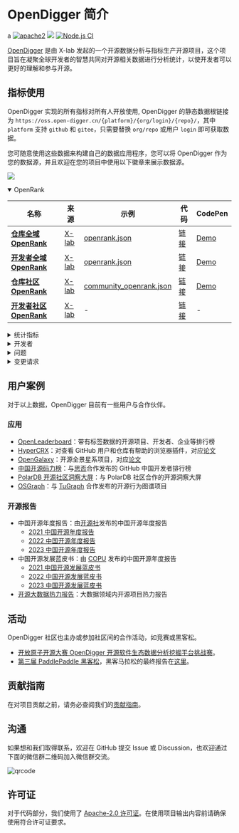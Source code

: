 # OpenDigger 简介
a
[![apache2](https://img.shields.io/badge/license-Apache%202-blue)](https://github.com/X-lab2017/open-digger/blob/master/LICENSE) [![](https://img.shields.io/badge/Data-OpenDigger-2097FF)](https://github.com/X-lab2017/open-digger) [![Node.js CI](https://github.com/X-lab2017/open-digger/actions/workflows/node_ci.yml/badge.svg?branch=master)](https://github.com/X-lab2017/open-digger/actions/workflows/node_ci.yml)

[OpenDigger](https://github.com/X-lab2017/open-digger) 是由 X-lab 发起的一个开源数据分析与指标生产开源项目，这个项目旨在凝聚全球开发者的智慧共同对开源相关数据进行分析统计，以使开发者可以更好的理解和参与开源。

## 指标使用

OpenDigger 实现的所有指标对所有人开放使用, OpenDigger 的静态数据根链接为 `https://oss.open-digger.cn/{platform}/{org/login}/{repo}/`，其中 `platform` 支持 `github` 和 `gitee`，只需要替换 `org/repo` 或用户 `login` 即可获取数据。

您可随意使用这些数据来构建自己的数据应用程序，您可以将 OpenDigger 作为您的数据源，并且欢迎在您的项目中使用以下徽章来展示数据源。

[![](https://img.shields.io/badge/Data-OpenDigger-2097FF)](https://github.com/X-lab2017/open-digger)

<!-- OPENRANK -->
<details id="elevatedbtn" open>
  <summary>OpenRank</summary>
  <table>
    <thead>
      <tr>
        <th width="30%">名称</th>
        <th width="10%">来源</th>
        <th width="40%">示例</th>
        <th width="10%">代码</th>
        <th>CodePen</th>
      </tr>
    </thead>
    <tbody>
      <tr>
        <td class="centered-cell"><a href="metrics/global_openrank"><b>仓库全域 OpenRank</b></a></td>
        <td class="centered-cell"><a href="https://blog.frankzhao.cn/how_to_measure_open_source_2/">X-lab</a></td>
        <td class="centered-cell"><a href="https://oss.open-digger.cn/github/X-lab2017/open-digger/openrank.json">openrank.json</a></td>
        <td class="centered-cell"><a href="https://github.com/X-lab2017/open-digger/blob/master/src/metrics/indices.ts#L25">链接</a></td>
        <td class="centered-cell"><a href="https://codepen.io/frank-zsy/pen/bGjyqQj?type=openrank">Demo</a></td>
      </tr>
      <tr>
        <td class="centered-cell"><a href="metrics/global_openrank"><b>开发者全域 OpenRank</b></a></td>
        <td class="centered-cell"><a href="https://blog.frankzhao.cn/how_to_measure_open_source_3/">X-lab</a></td>
        <td class="centered-cell"><a href="https://oss.open-digger.cn/github/frank-zsy/openrank.json">openrank.json</a></td>
        <td class="centered-cell"><a href="https://github.com/X-lab2017/open-digger/blob/master/src/metrics/indices.ts#L57">链接</a></td>
        <td class="centered-cell"><a href="https://codepen.io/frank-zsy/pen/bGjyqQj?type=openrank&name=frank-zsy">Demo</a></td>
      </tr>
      <tr>
        <td class="centered-cell"><a href="metrics/community_openrank"><b>仓库社区 OpenRank</b></a></td>
        <td class="centered-cell"><a href="https://blog.frankzhao.cn/how_to_measure_open_source_3/">X-lab</a></td>
        <td class="centered-cell"><a href="https://oss.open-digger.cn/github/X-lab2017/open-digger/community_openrank.json">community_openrank.json</a></td>
        <td class="centered-cell"><a href="https://github.com/X-lab2017/open-digger/blob/master/src/metrics/indices.ts#L94">链接</a></td>
        <td class="centered-cell"><a href="https://codepen.io/frank-zsy/pen/abjMXBV">Demo</a></td>
      </tr>
      <tr>
        <td class="centered-cell"><a href="metrics/community_openrank"><b>开发者社区 OpenRank</b></a></td>
        <td class="centered-cell"><a href="https://blog.frankzhao.cn/how_to_measure_open_source_3/">X-lab</a></td>
        <td class="centered-cell">-</td>
        <td class="centered-cell"><a href="https://github.com/X-lab2017/open-digger/blob/master/src/metrics/indices.ts#L176">链接</a></td>
        <td class="centered-cell">-</td>
      </tr>
    </tbody>
  </table>
</details>

<!-- STATISTICS -->
<details id="elevatedbtn">
  <summary>统计指标</summary>
  <table>
    <thead>
      <tr>
        <th width="30%">名称</th>
        <th width="10%">来源</th>
        <th width="40%">示例</th>
        <th width="10%">代码</th>
        <th>CodePen</th>
      </tr>
    </thead>
    <tbody>
      <tr>
        <td class="centered-cell" rowspan="2"><a href="metrics/activity"><b>仓库活跃度</b></a></td>
        <td class="centered-cell" rowspan="2"><a href="https://blog.frankzhao.cn/how_to_measure_open_source_1/">X-lab</a></td>
        <td class="centered-cell"><a href="https://oss.open-digger.cn/github/X-lab2017/open-digger/activity.json">activity.json</a></td>
        <td class="centered-cell" rowspan="2"><a href="https://github.com/X-lab2017/open-digger/blob/master/src/metrics/indices.ts#L277">链接</a></td>
        <td class="centered-cell"><a href="https://codepen.io/frank-zsy/pen/bGjyqQj?type=activity">Demo</a></td>
      </tr>
      <tr>
        <td class="centered-cell"><a href="https://oss.open-digger.cn/github/X-lab2017/open-digger/activity_details.json">activity_details.json</a></td>
        <td class="centered-cell"><a href="https://codepen.io/tyn1998/pen/KKGxVrm">Demo</a></td>
      </tr>
      <tr>
        <td class="centered-cell" rowspan="2"><a href="metrics/activity"><b>开发者活跃度</b></a></td>
        <td class="centered-cell" rowspan="2"><a href="https://blog.frankzhao.cn/how_to_measure_open_source_1/">X-lab</a></td>
        <td class="centered-cell"><a href="https://oss.open-digger.cn/github/frank-zsy/activity.json">activity.json</a></td>
        <td class="centered-cell" rowspan="2"><a href="https://github.com/X-lab2017/open-digger/blob/master/src/metrics/indices.ts#L338">链接</a></td>
        <td class="centered-cell"><a href="https://codepen.io/frank-zsy/pen/bGjyqQj?type=activity">Demo</a></td>
      </tr>
      <tr>
        <td class="centered-cell"><a href="https://oss.open-digger.cn/github/frank-zsy/activity_details.json">activity_details.json</a></td>
        <td class="centered-cell">-</td>
      </tr>
      <tr>
        <td class="centered-cell">星标数</td>
        <td class="centered-cell">X-lab</td>
        <td class="centered-cell"><a href="https://oss.open-digger.cn/github/X-lab2017/open-digger/stars.json">stars.json</a></td>
        <td class="centered-cell"><a href="https://github.com/X-lab2017/open-digger/blob/master/src/metrics/metrics.ts#L18">链接</a></td>
        <td class="centered-cell"><a href="https://codepen.io/frank-zsy/pen/MWBdpNg?type=stars">Demo</a></td>
      </tr>
      <tr>
        <td class="centered-cell"><a href="metrics/technical_fork"><b>技术分叉</b></a></td>
        <td class="centered-cell"><a href="https://chaoss.community/zh-CN/metric-technical-fork/">CHAOSS</a></td>
        <td class="centered-cell"><a href="https://oss.open-digger.cn/github/X-lab2017/open-digger/technical_fork.json">technical_fork.json</a></td>
        <td class="centered-cell"><a href="https://github.com/X-lab2017/open-digger/blob/master/src/metrics/chaoss.ts#L12">链接</a></td>
        <td class="centered-cell"><a href="https://codepen.io/frank-zsy/pen/MWBdpNg?type=technical_fork">Demo</a></td>
      </tr>
      <tr>
        <td class="centered-cell">关注度</td>
        <td class="centered-cell">X-lab</td>
        <td class="centered-cell"><a href="https://oss.open-digger.cn/github/X-lab2017/open-digger/attention.json">attention.json</a></td>
        <td class="centered-cell"><a href="https://github.com/X-lab2017/open-digger/blob/master/src/metrics/indices.ts#L394">链接</a></td>
        <td class="centered-cell"><a href="https://codepen.io/frank-zsy/pen/MWBdpNg?type=attention">Demo</a></td>
      </tr>
      <tr>
        <td class="centered-cell"><a href="metrics/activity_dates_and_times"><b>活跃日期和时间</b></a></td>
        <td class="centered-cell"><a href="https://chaoss.community/zh-CN/metric-activity-dates-and-times/">CHAOSS</a></td>
        <td class="centered-cell"><a href="https://oss.open-digger.cn/github/X-lab2017/open-digger/active_dates_and_times.json">active_dates_and_times.json</a></td>
        <td class="centered-cell"><a href="https://github.com/X-lab2017/open-digger/blob/master/src/metrics/chaoss.ts#L960">链接</a></td>
        <td class="centered-cell"><a href="https://codepen.io/frank-zsy/pen/jOpQdZZ">Demo</a></td>
      </tr>
    </tbody>
  </table>
</details>

<!-- DEVELOPERS -->
<details id="elevatedbtn">
  <summary>开发者</summary>
  <table>
    <thead>
      <tr>
        <th width="30%">名称</th>
        <th width="10%">来源</th>
        <th width="40%">示例</th>
        <th width="10%">代码</th>
        <th>CodePen</th>
      </tr>
    </thead>
    <tbody>
      <tr>
        <td class="centered-cell" rowSpan="2"><a href="metrics/new_contributors"><b>新贡献者</b></a></td>
        <td class="centered-cell" rowSpan="2"><a href="https://chaoss.community/zh-CN/metric-new-contributors/">CHAOSS</a></td>
        <td class="centered-cell"><a href="https://oss.open-digger.cn/github/X-lab2017/open-digger/new_contributors.json">new_contributors.json</a></td>
        <td class="centered-cell" rowSpan="2"><a href="https://github.com/X-lab2017/open-digger/blob/master/src/metrics/chaoss.ts#L747">链接</a></td>
        <td class="centered-cell" rowSpan="2"><a href="https://codepen.io/frank-zsy/pen/RwBmpYZ">Demo</a></td>
      </tr>
      <tr>
        <td class="centered-cell"><a href="https://oss.open-digger.cn/github/X-lab2017/open-digger/new_contributors_detail.json">new_contributors_detail.json</a></td>
      </tr>
      <tr>
        <td class="centered-cell" rowSpan="2"><a href="metrics/contributors"><b>贡献者</b></a></td>
        <td class="centered-cell" rowSpan="2"><a href="https://chaoss.community/zh-CN/metric-contributors/">CHAOSS</a></td>
        <td class="centered-cell"><a href="https://oss.open-digger.cn/github/X-lab2017/open-digger/contributors.json">contributors.json</a></td>
        <td class="centered-cell" rowSpan="2"><a href="https://github.com/X-lab2017/open-digger/blob/master/src/metrics/chaoss.ts#L835">链接</a></td>
        <td class="centered-cell" rowSpan="2"><a href="https://codepen.io/frank-zsy/pen/RwBmpYZ">Demo</a></td>
      </tr>
      <tr>
        <td class="centered-cell"><a href="https://oss.open-digger.cn/github/X-lab2017/open-digger/contributors_detail.json">contributors_detail.json</a></td>
      </tr>
      <tr>
        <td class="centered-cell"><a href="metrics/inactive_contributors"><b>不活跃的贡献者</b></a></td>
        <td class="centered-cell"><a href="https://chaoss.community/zh-CN/metric-inactive-contributors/">CHAOSS</a></td>
        <td class="centered-cell"><a href="https://oss.open-digger.cn/github/X-lab2017/open-digger/inactive_contributors.json">inactive_contributors.json</a></td>
        <td class="centered-cell"><a href="https://github.com/X-lab2017/open-digger/blob/master/src/metrics/chaoss.ts#L880">链接</a></td>
        <td class="centered-cell"><a href="https://codepen.io/frank-zsy/pen/RwBmpYZ">Demo</a></td>
      </tr>
      <tr>
        <td class="centered-cell">参与者</td>
        <td class="centered-cell">X-lab</td>
        <td class="centered-cell"><a href="https://oss.open-digger.cn/github/X-lab2017/open-digger/participants.json">participants.json</a></td>
        <td class="centered-cell"><a href="https://github.com/X-lab2017/open-digger/blob/master/src/metrics/metrics.ts#L80">链接</a></td>
        <td class="centered-cell"><a href="https://codepen.io/frank-zsy/pen/RwBmpYZ">Demo</a></td>
      </tr>
      <tr>
        <td class="centered-cell" rowSpan="2"><a href="metrics/contributor_absence_factor"><b>贡献者缺席因素</b></a></td>
        <td class="centered-cell" rowSpan="2"><a href="https://chaoss.community/kb/metric-contributor-absence-factor/">CHAOSS</a></td>
        <td class="centered-cell"><a href="https://oss.open-digger.cn/github/X-lab2017/open-digger/bus_factor.json">bus_factor.json</a></td>
        <td class="centered-cell" rowSpan="2"><a href="https://github.com/X-lab2017/open-digger/blob/master/src/metrics/chaoss.ts#L672">链接</a></td>
        <td class="centered-cell" rowSpan="2"><a href="https://codepen.io/frank-zsy/pen/bGjyqQj?type=bus_factor">Demo</a></td>
      </tr>
      <tr>
        <td class="centered-cell"><a href="https://oss.open-digger.cn/github/X-lab2017/open-digger/bus_factor_detail.json">bus_factor_detail.json</a></td>
      </tr>
    </tbody>
  </table>
</details>

<!-- ISSUES -->
<details id="elevatedbtn">
  <summary>问题</summary>
  <table>
    <thead>
      <tr>
        <th width="30%">名称</th>
        <th width="10%">来源</th>
        <th width="40%">示例</th>
        <th width="10%">代码</th>
        <th>CodePen</th>
      </tr>
    </thead>
    <tbody>
      <tr>
        <td class="centered-cell"><a href="metrics/issue_new"><b>新问题</b></a></td>
        <td class="centered-cell"><a href="https://chaoss.community/zh-CN/metric-issues-new/">CHAOSS</a></td>
        <td class="centered-cell"><a href="https://oss.open-digger.cn/github/X-lab2017/open-digger/issues_new.json">issues_new.json</a></td>
        <td class="centered-cell"><a href="https://github.com/X-lab2017/open-digger/blob/master/src/metrics/chaoss.ts#L128">链接</a></td>
        <td class="centered-cell" rowSpan="3"><a href="https://codepen.io/frank-zsy/pen/mdjaZMw">Demo</a></td>
      </tr>
      <tr>
        <td class="centered-cell"><a href="metrics/issue_closed"><b>已关闭的问题</b></a></td>
        <td class="centered-cell"><a href="https://chaoss.community/zh-CN/metric-issues-closed/">CHAOSS</a></td>
        <td class="centered-cell"><a href="https://oss.open-digger.cn/github/X-lab2017/open-digger/issues_closed.json">issues_closed.json</a></td>
        <td class="centered-cell"><a href="https://github.com/X-lab2017/open-digger/blob/master/src/metrics/chaoss.ts#L193">链接</a></td>
      </tr>
      <tr>
        <td class="centered-cell">问题评论</td>
        <td class="centered-cell">X-lab</td>
        <td class="centered-cell"><a href="https://oss.open-digger.cn/github/X-lab2017/open-digger/issue_comments.json">issue_comments.json</a></td>
        <td class="centered-cell"><a href="https://github.com/X-lab2017/open-digger/blob/master/src/metrics/metrics.ts#L49">链接</a></td>
      </tr>
      <tr>
        <td class="centered-cell"><a href="metrics/issue_response_time"><b>问题响应时间</b></a></td>
        <td class="centered-cell"><a href="https://chaoss.community/zh-CN/metric-issue-response-time/">CHAOSS</a></td>
        <td class="centered-cell"><a href="https://oss.open-digger.cn/github/X-lab2017/open-digger/issue_response_time.json">issue_response_time.json</a></td>
        <td class="centered-cell"><a href="https://github.com/X-lab2017/open-digger/blob/master/src/metrics/chaoss.ts#L357">链接</a></td>
        <td class="centered-cell"><a href="https://codepen.io/frank-zsy/pen/VwBqwaP?type=issue_response_time">Demo</a></td>
      </tr>
      <tr>
        <td class="centered-cell"><a href="metrics/issue_resolution_duration"><b>问题解决持续时间</b></a></td>
        <td class="centered-cell"><a href="https://chaoss.community/zh-CN/metric-issue-resolution-duration/">CHAOSS</a></td>
        <td class="centered-cell"><a href="https://oss.open-digger.cn/github/X-lab2017/open-digger/issue_resolution_duration.json">issue_resolution_duration.json</a></td>
        <td class="centered-cell"><a href="https://github.com/X-lab2017/open-digger/blob/master/src/metrics/chaoss.ts#L292">链接</a></td>
        <td class="centered-cell"><a href="https://codepen.io/frank-zsy/pen/VwBqwaP?type=issue_resolution_duration">Demo</a></td>
      </tr>
      <tr>
        <td class="centered-cell"><a href="metrics/issue_age"><b>问题年龄</b></a></td>
        <td class="centered-cell"><a href="https://chaoss.community/zh-CN/metric-issue-age/">CHAOSS</a></td>
        <td class="centered-cell"><a href="https://oss.open-digger.cn/github/X-lab2017/open-digger/issue_age.json">issue_age.json</a></td>
        <td class="centered-cell"><a href="https://github.com/X-lab2017/open-digger/blob/master/src/metrics/chaoss.ts#L426">链接</a></td>
        <td class="centered-cell"><a href="https://codepen.io/frank-zsy/pen/VwBqwaP?type=issue_age">Demo</a></td>
      </tr>
    </tbody>
  </table>
</details>

<!-- CHANGE REQUESTS -->
<details id="elevatedbtn">
  <summary>变更请求</summary>
  <table>
    <thead>
      <tr>
        <th width="30%">名称</th>
        <th width="10%">来源</th>
        <th width="40%">示例</th>
        <th width="10%">代码</th>
        <th>CodePen</th>
      </tr>
    </thead>
    <tbody>
      <tr>
        <td class="centered-cell"><a href="metrics/change_requests"><b>变更请求</b></a></td>
        <td class="centered-cell"><a href="https://chaoss.community/zh-CN/metric-change-requests/">CHAOSS</a></td>
        <td class="centered-cell"><a href="https://oss.open-digger.cn/github/X-lab2017/open-digger/change_requests.json">change_requests.json</a></td>
        <td class="centered-cell"><a href="https://github.com/X-lab2017/open-digger/blob/master/src/metrics/chaoss.ts#L697">链接</a></td>
        <td class="centered-cell" rowSpan="3"><a href="https://codepen.io/frank-zsy/pen/bGjPGxw">Demo</a></td>
      </tr>
      <tr>
        <td class="centered-cell"><a href="metrics/change_requests_accepted"><b>接受的变更请求</b></a></td>
        <td class="centered-cell"><a href="https://chaoss.community/zh-CN/metric-change-requests-accepted/">CHAOSS</a></td>
        <td class="centered-cell"><a href="https://oss.open-digger.cn/github/X-lab2017/open-digger/change_requests_accepted.json">change_requests_accepted.json</a></td>
        <td class="centered-cell"><a href="https://github.com/X-lab2017/open-digger/blob/master/src/metrics/chaoss.ts#L497">链接</a></td>
      </tr>
      <tr>
        <td class="centered-cell"><a href="metrics/change_requests_reviews"><b>变更请求审查</b></a></td>
        <td class="centered-cell"><a href="https://chaoss.community/zh-CN/metric-change-request-reviews/">CHAOSS</a></td>
        <td class="centered-cell"><a href="https://oss.open-digger.cn/github/X-lab2017/open-digger/change_requests_reviews.json">change_requests_reviews.json</a></td>
        <td class="centered-cell"><a href="https://github.com/X-lab2017/open-digger/blob/master/src/metrics/chaoss.ts#L734">链接</a></td>
      </tr>
      <tr>
        <td class="centered-cell"><a href="metrics/change_requests_response_time"><b>变更请求响应时间</b></a></td>
        <td class="centered-cell"><a href="https://chaoss.community/zh-CN/metric-issue-response-time/">CHAOSS</a></td>
        <td class="centered-cell"><a href="https://oss.open-digger.cn/github/X-lab2017/open-digger/change_request_response_time.json">change_request_response_time.json</a></td>
        <td class="centered-cell"><a href="https://github.com/X-lab2017/open-digger/blob/master/src/metrics/chaoss.ts#L415">链接</a></td>
        <td class="centered-cell"><a href="https://codepen.io/frank-zsy/pen/VwBqwaP?type=change_request_response_time">Demo</a></td>
      </tr>
      <tr>
        <td class="centered-cell"><a href="metrics/change_requests_resolution_duration"><b>变更请求解决持续时间</b></a></td>
        <td class="centered-cell"><a href="https://chaoss.community/zh-CN/metric-issue-resolution-duration/">CHAOSS</a></td>
        <td class="centered-cell"><a href="https://oss.open-digger.cn/github/X-lab2017/open-digger/change_request_resolution_duration.json">change_request_resolution_duration.json</a></td>
        <td class="centered-cell"><a href="https://github.com/X-lab2017/open-digger/blob/master/src/metrics/chaoss.ts#L341">链接</a></td>
        <td class="centered-cell"><a href="https://codepen.io/frank-zsy/pen/VwBqwaP?type=change_request_resolution_duration">Demo</a></td>
      </tr>
      <tr>
        <td class="centered-cell"><a href="metrics/change_requests_age"><b>变更请求年龄</b></a></td>
        <td class="centered-cell"><a href="https://chaoss.community/zh-CN/metric-issue-age/">CHAOSS</a></td>
        <td class="centered-cell"><a href="https://oss.open-digger.cn/github/X-lab2017/open-digger/change_request_age.json">change_request_age.json</a></td>
        <td class="centered-cell"><a href="https://github.com/X-lab2017/open-digger/blob/master/src/metrics/chaoss.ts#L494">链接</a></td>
        <td class="centered-cell"><a href="https://codepen.io/frank-zsy/pen/VwBqwaP?type=change_request_age">Demo</a></td>
      </tr>
      <tr>
        <td class="centered-cell" rowSpan="3"><a href="metrics/code_changes_lines"><b>代码更改行</b></a></td>
        <td class="centered-cell" rowspan="3"><a href="https://chaoss.community/zh-CN/metric-code-changes-lines/">CHAOSS</a></td>
        <td class="centered-cell"><a href="https://oss.open-digger.cn/github/X-lab2017/open-digger/code_change_lines_add.json">code_change_lines_add.json</a></td>
        <td class="centered-cell" rowspan="3"><a href="https://github.com/X-lab2017/open-digger/blob/master/src/metrics/chaoss.ts#L94">链接</a></td>
        <td class="centered-cell" rowspan="3"><a href="https://codepen.io/frank-zsy/pen/dyjByKL">Demo</a></td>
      </tr>
      <tr>
        <td class="centered-cell"><a href="https://oss.open-digger.cn/github/X-lab2017/open-digger/code_change_lines_remove.json">code_change_lines_remove.json</a></td>
      </tr>
      <tr>
        <td class="centered-cell"><a href="https://oss.open-digger.cn/github/X-lab2017/open-digger/code_change_lines_sum.json">code_change_lines_sum.json</a></td>
      </tr>
    </tbody>
  </table>
</details>


## 用户案例

对于以上数据，OpenDigger 目前有一些用户与合作伙伴。

### 应用

- [OpenLeaderboard](https://open-leaderboard.x-lab.info/)：带有标签数据的开源项目、开发者、企业等排行榜
- [HyperCRX](https://github.com/hypertrons/hypertrons-crx)：对查看 GitHub 用户和仓库有帮助的浏览器插件，对应[论文](https://dl.acm.org/doi/10.1145/3643916.3644440)
- [OpenGalaxy](https://open-galaxy.x-lab.info/)：开源全景星系项目，对应[论文](https://dl.acm.org/doi/10.1145/3643916.3644441)
- [中国开源码力榜](https://opensource.win/)：与[思否](https://segmentfault.com/)合作发布的 GitHub 中国开发者排行榜
- [PolarDB 开源社区洞察大屏](https://polardbx.com/dataPanorama)：与 PolarDB 社区合作的开源洞察大屏
- [OSGraph](https://osgraph.com/)：与 [TuGraph](https://www.tugraph.tech/) 合作发布的开源行为图谱项目

### 开源报告

- 中国开源年度报告：由[开源社](https://kaiyuanshe.cn/)发布的中国开源年度报告
  - [2021 中国开源年度报告](https://kaiyuanshe.cn/document/china-os-report-2021/)
  - [2022 中国开源年度报告](https://kaiyuanshe.cn/article/2022-China-Open-Source-Annual-Report)
  - [2023 中国开源年度报告](https://kaiyuanshe.cn/article/Year-of-the-Dragon-Ceremony-2023-China-Open-Source-Annual-Report)
- 中国开源发展蓝皮书：由 [COPU](http://www.copu.org.cn/) 发布的中国开源年度报告
  - [2021 中国开源发展蓝皮书](http://www.cosspu.org.cn/download/showdownload.php?id=26)
  - [2022 中国开源发展蓝皮书](http://www.cosspu.org.cn/download/showdownload.php?id=27)
  - [2023 中国开源发展蓝皮书](http://www.cosspu.org.cn/download/showdownload.php?id=25)
- [开源大数据热力报告](https://github.com/X-lab2017/open-digger/blob/master/cooperations/big_data_open_source_heat_report/开源大数据热力报告2022.pdf)：大数据领域内开源项目热力报告

## 活动

OpenDigger 社区也主办或参加社区间的合作活动，如竞赛或黑客松。

- [开放原子开源大赛 OpenDigger 开源软件生态数据分析挖掘平台挑战赛](https://competition.atomgit.com/competitionInfo?id=bc6603e0b8bf11ed804e6b78b4426d45)。
- [第三届 PaddlePaddle 黑客松](https://www.paddlepaddle.org.cn/PaddlePaddleHackathon-2022-6)，黑客马拉松的最终报告在[这里](https://github.com/X-lab2017/open-digger/tree/master/cooperations/paddle_hackathon_3rd)。

## 贡献指南

在对项目贡献之前，请务必查阅我们的[贡献指南](https://github.com/X-lab2017/open-digger/blob/master/docs/CONTRIBUTING.md)。

## 沟通

如果想和我们取得联系，欢迎在 GitHub 提交 Issue 或 Discussion，也欢迎通过下面的微信群二维码加入微信群交流。

![qrcode](@site/static/img/wechat-qrcode.jpeg)

## 许可证

对于代码部分，我们使用了 [Apache-2.0 许可证](https://github.com/X-lab2017/open-digger/blob/master/LICENSE)。在使用项目输出内容前请确保使用符合许可证要求。
